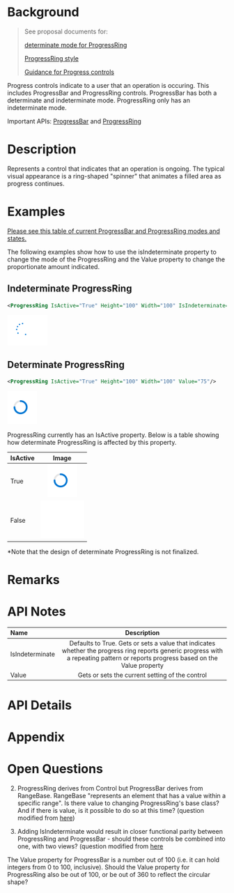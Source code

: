 <!--See comments in Markdown for how to use this spec template-> 

<!-- The purpose of this spec is to describe a new feature and
its APIs that make up a new feature in WinUI. -->

<!-- There are two audiences for the spec. The first are people
that want to evaluate and give feedback on the API, as part of
the submission process.  When it's complete
it will be incorporated into the public documentation at
docs.microsoft.com (http://docs.microsoft.com/uwp/toolkits/winui/).
Hopefully we'll be able to copy it mostly verbatim.
So the second audience is everyone that reads there to learn how
and why to use this API. -->

# Background
<!-- Use this section to provide background context for the new API(s) 
in this spec. -->

<!-- This section and the appendix are the only sections that likely
do not get copied to docs.microsoft.com; they're just an aid to reading this spec. -->

<!-- If you're modifying an existing API, included a link here to the
existing page(s) -->

<!-- For example, this section is a place to explain why you're adding this API rather than
modifying an existing API. -->

<!-- For example, this is a place to provide a brief explanation of some dependent
area, just explanation enough to understand this new API, rather than telling
the reader "go read 100 pages of background information posted at ...". -->

>See proposal documents for:
>
> [determinate mode for ProgressRing](https://github.com/microsoft/microsoft-ui-xaml/issues/688) 
>
> [ProgressRing style](https://github.com/microsoft/microsoft-ui-xaml/issues/837)
>
> [Guidance for Progress controls](https://github.com/microsoft/microsoft-ui-xaml/issues/880)

Progress controls indicate to a user that an operation is occuring. This includes ProgressBar and ProgressRing controls. ProgressBar has both a determinate and indeterminate mode. ProgressRing only has an indeterminate mode. 

Important APIs: [ProgressBar](https://docs.microsoft.com/en-us/uwp/api/windows.ui.xaml.controls.progressbar) and [ProgressRing](https://docs.microsoft.com/en-us/uwp/api/windows.ui.xaml.controls.progressring)
# Description
<!-- Use this section to provide a brief description of the feature.
For an example, see the introduction to the PasswordBox control 
(http://docs.microsoft.com/windows/uwp/design/controls-and-patterns/password-box). -->
 Represents a control that indicates that an operation is ongoing. The typical visual appearance is a ring-shaped "spinner" that animates a filled area as progress continues.

# Examples
<!-- Use this section to explain the features of the API, showing
example code with each description. The general format is: 
  feature explanation,
  example code
  feature explanation,
  example code
  etc.-->
  
<!-- Code samples should be in C# and/or C++/WinRT -->

<!-- As an example of this section, see the Examples section for the PasswordBox control 
(https://docs.microsoft.com/windows/uwp/design/controls-and-patterns/password-box#examples). -->
[Please see this table of current ProgressBar and ProgressRing modes and states.](https://github.com/microsoft/microsoft-ui-xaml-specs/blob/user/kathyang/progress-styles/active/progress-styles/progress-styles.md)

The following examples show how to use the isIndeterminate property to change the mode of the ProgressRing and the Value property to change the proportionate amount indicated. 

## Indeterminate ProgressRing

```xml
<ProgressRing IsActive="True" Height="100" Width="100" IsIndeterminate="True"/>
```

![](images/ProgressRing-indeterminate.PNG)
## Determinate ProgressRing

```xml
<ProgressRing IsActive="True" Height="100" Width="100" Value="75"/>
```
![](images/ProgressRing-determinate.PNG)

ProgressRing currently has an IsActive property. Below is a table showing how determinate ProgressRing is affected by this property.

|IsActive | Image | 
|:--|:-:|
| True | ![](images/ProgressRing-determinate.PNG) |
| False | ![](images/ProgressRing-determinate-not-active.PNG) | 

*Note that the design of determinate ProgressRing is not finalized.

# Remarks
<!-- Explanation and guidance that doesn't fit into the Examples section. -->

<!-- APIs should only throw exceptions in exceptional conditions; basically,
only when there's a bug in the caller, such as argument exception.  But if for some
reason it's necessary for a caller to catch an exception from an API, call that
out with an explanation either here or in the Examples -->

# API Notes
<!-- Option 1: Give a one or two line description of each API (type
and member), or at least the ones that aren't obvious
from their name.  These descriptions are what show up
in IntelliSense. For properties, specify the default value of the property if it
isn't the type's default (for example an int-typed property that doesn't default to zero.) -->

<!-- Option 2: Put these descriptions in the below API Details section,
with a "///" comment above the member or type. -->

|Name | Description | 
|:--|:-:|
| IsIndeterminate | Defaults to True. Gets or sets a value that indicates whether the progress ring reports generic progress with a repeating pattern or reports progress based on the Value property |
| Value | Gets or sets the current setting of the control | 

# API Details
<!-- The exact API, in MIDL3 format (https://docs.microsoft.com/en-us/uwp/midl-3/) -->

# Appendix
<!-- Anything else that you want to write down for posterity, but 
that isn't necessary to understand the purpose and usage of the API.
For example, implementation details. -->

# Open Questions


2) ProgressRing derives from Control but ProgressBar derives from RangeBase. RangeBase "represents an element that has a value within a specific range". Is there value to changing ProgressRing's base class? And if there is value, is it possible to do so at this time? (question modified from [here](https://github.com/microsoft/microsoft-ui-xaml-specs/pull/36#discussion_r305069598))

3) Adding IsIndeterminate would result in closer functional parity between ProgressRing and ProgressBar - should these controls be combined into one, with two views? (question modified from [here](https://github.com/microsoft/microsoft-ui-xaml-specs/pull/36#discussion_r305118085)

The Value property for ProgressBar is a number out of 100 (i.e. it can hold integers from 0 to 100, inclusive). Should the Value property for ProgressRing also be out of 100, or be out of 360 to reflect the circular shape?
